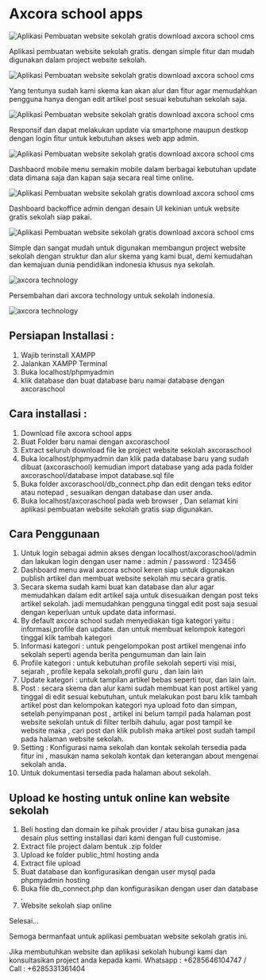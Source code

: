 # Axcora school apps

![Aplikasi Pembuatan website sekolah gratis download axcora school cms](https://a.fsdn.com/con/app/proj/axcoraschool/screenshots/aplikasi%20pembuatan%20website%20sekolah%20gratis.png/max/max/1)

Aplikasi pembuatan website sekolah gratis. dengan simple fitur dan mudah digunakan dalam project website sekolah.

![Aplikasi Pembuatan website sekolah gratis download axcora school cms](https://a.fsdn.com/con/app/proj/axcoraschool/screenshots/pembuatan%20website%20sekolah%20gratis%20dengan%20aplikasi%20software%20sekolah%20ini%20axcora%20school%20web%20app%20cms%20%281%29.png/max/max/1)

Yang tentunya sudah kami skema kan akan alur dan fitur agar memudahkan pengguna hanya dengan edit artikel post sesuai kebutuhan sekolah saja.

![Aplikasi Pembuatan website sekolah gratis download axcora school cms](https://a.fsdn.com/con/app/proj/axcoraschool/screenshots/aplikasi%20pembuatan%20website%20sekolah%20gratis%20dari%20axcora%20technology%20axcora%20school%20web%20app%20login.jpg/max/max/1)

Responsif dan dapat melakukan update via smartphone maupun destkop dengan login fitur untuk kebutuhan akses web app admin.

![Aplikasi Pembuatan website sekolah gratis download axcora school cms](https://a.fsdn.com/con/app/proj/axcoraschool/screenshots/aplikasi%20pembuatan%20website%20sekolah%20gratis%20dari%20axcora%20technology%20axcora%20school%20web%20app.jpg/max/max/1)

Dashbaord mobile menu semakin mobile dalam berbagai kebutuhan update data dimana saja dan kapan saja secara real time online.

![Aplikasi Pembuatan website sekolah gratis download axcora school cms](https://a.fsdn.com/con/app/proj/axcoraschool/screenshots/aplikasi%20pembuatan%20website%20sekolah%20gratis%20dari%20axcora%20technology%20axcora%20school%20web%20app2.jpg/max/max/1)

Dashboard backoffice admin dengan desain UI kekinian untuk website gratis sekolah siap pakai.

![Aplikasi Pembuatan website sekolah gratis download axcora school cms](https://a.fsdn.com/con/app/proj/axcoraschool/screenshots/aplikasi%20pembuatan%20website%20sekolah%20gratis%20dari%20axcora%20technology%20axcora%20school%20web%20app3.jpg/max/max/1)

Simple dan sangat mudah untuk digunakan membangun project website sekolah dengan struktur dan alur skema yang kami buat, demi kemudahan dan kemajuan dunia pendidikan indonesia khusus nya sekolah.

![axcora technology](https://axcora.com/img/axcora%20design%20pembuatan%20website%20blogspot%20template.gif)

Persembahan dari axcora technology untuk sekolah indonesia.

![axcora technology](https://axcora.com/img/8.jpg)

## Persiapan Installasi :
1. Wajib terinstall XAMPP
2. Jalankan XAMPP Terminal
3. Buka localhost/phpmyadmin
4. klik database dan buat database baru namai database dengan axcoraschool


## Cara installasi :
1. Download file axcora school apps
2. Buat Folder baru namai dengan axcoraschool
2. Extract seluruh download file ke project website sekolah axcoraschool
3. Buka localhost/phpmyadmin dan klik pada database baru yang sudah dibuat (axcoraschool) kemudian import database yang ada pada folder axcoraschool/database impot database.sql file
4. Buka folder axcoraschool/db_connect.php dan edit dengan teks editor atau notepad , sesuaikan dengan database dan user anda.
5. Buka localhost/axcoraschool pada web browser , Dan selamat kini aplikasi pembuatan website sekolah gratis siap digunakan.

## Cara Penggunaan
1. Untuk login sebagai admin akses dengan localhost/axcoraschool/admin dan lakukan login dengan user name : admin / password : 123456
2. Dashboard menu awal axcora school keren siap untuk digunakan publish artikel dan membuat website sekolah mu secara gratis.
3. Secara skema sudah kami buat kan database dan alur agar memudahkan dalam edit artikel saja untuk disesuaikan dengan post teks artikel sekolah. jadi memudahkan pengguna tinggal edit post saja sesuai dengan keperluan untuk update data informasi.
4. By default axcora school sudah menyediakan tiga kategori yaitu : informasi,profile dan update. dan untuk membuat kelompok kategori tinggal klik tambah kategori
5. Informasi kategori : untuk pengelompokan post artikel mengenai info sekolah seperti agenda berita pengumuman dan lain lain
6. Profile kategori : untuk kebutuhan profile sekolah seperti visi misi, sejarah , profile kepala sekolah,profil guru , dan lain lain
7. Update kategori : untuk tampilan artikel bebas seperti tour, dan lain lain.
8. Post : secara skema dan alur kami sudah membuat kan post artikel yang tinggal di edit sesuai kebutuhan, untuk melakukan post baru klik tambah artikel post dan kelompokan kategori nya upload foto dan simpan, setelah penyimpanan post , artikel ini belum tampil pada halaman post website sekolah untuk di filter terlbih dahulu, agar post tampil ke website maka , cari post dan klik publish maka artikel post sudah tampil pada halaman website sekolah.
9. Setting : Konfigurasi nama sekolah dan kontak sekolah tersedia pada fitur ini , masukan nama sekolah kontak dan keterangan about mengenai sekolah anda.
10. Untuk dokumentasi tersedia pada halaman about sekolah.

## Upload ke hosting untuk online kan website sekolah
1. Beli hosting dan domain ke pihak provider / atau bisa gunakan jasa desain plus setting installasi dari kami dengan full customise.
2. Extract file project dalam bentuk .zip folder
3. Upload ke folder public_html hosting anda
4. Extract file upload
5. Buat database dan konfigurasikan dengan user mysql pada phpmyadmin hosting
6. Buka file db_connect.php dan konfigurasikan dengan user dan database .
7. Website sekolah siap online

Selesai...

Semoga bermanfaat untuk aplikasi pembuatan website sekolah gratis ini.

Jika membutuhkan website dan aplikasi sekolah hubungi kami dan konsultasikan project anda kepada kami.
Whatsapp : +6285646104747 / Call : +6285331361404